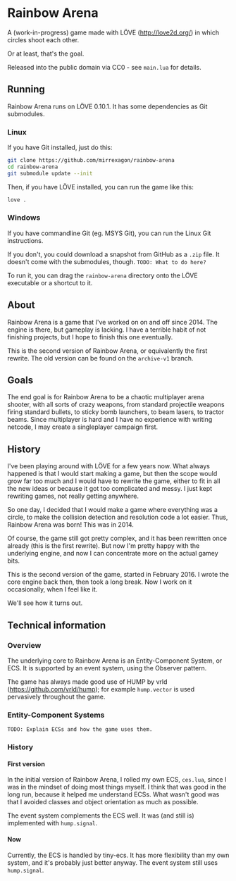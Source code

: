 # Rainbow Arena
A (work-in-progress) game made with LÖVE (http://love2d.org/) in which circles shoot each other.

Or at least, that's the goal.

Released into the public domain via CC0 - see `main.lua` for details.


## Running
Rainbow Arena runs on LÖVE 0.10.1. It has some dependencies as Git submodules.

### Linux
If you have Git installed, just do this:

```bash
git clone https://github.com/mirrexagon/rainbow-arena
cd rainbow-arena
git submodule update --init
```

Then, if you have LÖVE installed, you can run the game like this:

```bash
love .
```

### Windows
If you have commandline Git (eg. MSYS Git), you can run the Linux Git instructions.

If you don't, you could download a snapshot from GitHub as a `.zip` file. It doesn't come with the submodules, though. `TODO: What to do here?`

To run it, you can drag the `rainbow-arena` directory onto the LÖVE executable or a shortcut to it.

## About
Rainbow Arena is a game that I've worked on on and off since 2014. The engine
is there, but gameplay is lacking. I have a terrible habit of not finishing
projects, but I hope to finish this one eventually.

This is the second version of Rainbow Arena, or equivalently the first rewrite.
The old version can be found on the `archive-v1` branch.


## Goals
The end goal is for Rainbow Arena to be a chaotic multiplayer arena shooter,
with all sorts of crazy weapons, from standard projectile weapons firing
standard bullets, to sticky bomb launchers, to beam lasers, to tractor beams.
Since multiplayer is hard and I have no experience with writing netcode, I may
create a singleplayer campaign first.


## History
I've been playing around with LÖVE for a few years now. What always happened
is that I would start making a game, but then the scope would grow far too much
and I would have to rewrite the game, either to fit in all the new ideas or
because it got too complicated and messy. I just kept rewriting games, not
really getting anywhere.

So one day, I decided that I would make a game where everything was a circle,
to make the collision detection and resolution code a lot easier. Thus, Rainbow
Arena was born! This was in 2014.

Of course, the game still got pretty complex, and it has been rewritten once
already (this is the first rewrite). But now I'm pretty happy with the
underlying engine, and now I can concentrate more on the actual gamey bits.

This is the second version of the game, started in February 2016. I wrote the
core engine back then, then took a long break. Now I work on it occasionally,
when I feel like it.

We'll see how it turns out.


## Technical information
### Overview
The underlying core to Rainbow Arena is an Entity-Component System, or ECS. It is supported by an event system, using the Observer pattern.

The game has always made good use of HUMP by vrld
(https://github.com/vrld/hump); for example `hump.vector` is used pervasively
throughout the game.

### Entity-Component Systems
`TODO: Explain ECSs and how the game uses them.`

### History
#### First version
In the initial version of Rainbow Arena, I rolled my own ECS, `ces.lua`, since I was in the mindset of doing most things myself. I think that was good in the long run, because it helped me understand ECSs. What wasn't good was that I avoided classes and object orientation as much as possible.

The event system complements the ECS well. It was (and still is) implemented with `hump.signal`.

#### Now
Currently, the ECS is handled by tiny-ecs. It has more flexibility than my own
system, and it's probably just better anyway. The event system still uses `hump.signal`.
